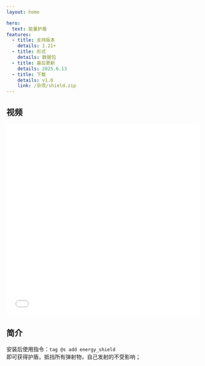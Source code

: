 ```yaml
---
layout: home

hero:
  text: 能量护盾
features:
  - title: 支持版本
    details: 1.21+
  - title: 形式
    details: 数据包
  - title: 最后更新
    details: 2025.6.13
  - title: 下载
    details: v1.0
    link: /杂项/shield.zip
---
```


## 视频

<iframe src="//player.bilibili.com/player.html?bvid=BV1dVMKzjEgK&autoplay=0" 
        frameborder="0" 
        width="100%" 
        height="500" 
        allowfullscreen="true">
</iframe>

## 简介

安装后使用指令：`tag @s add energy_shield`  
即可获得护盾，抵挡所有弹射物，自己发射的不受影响；